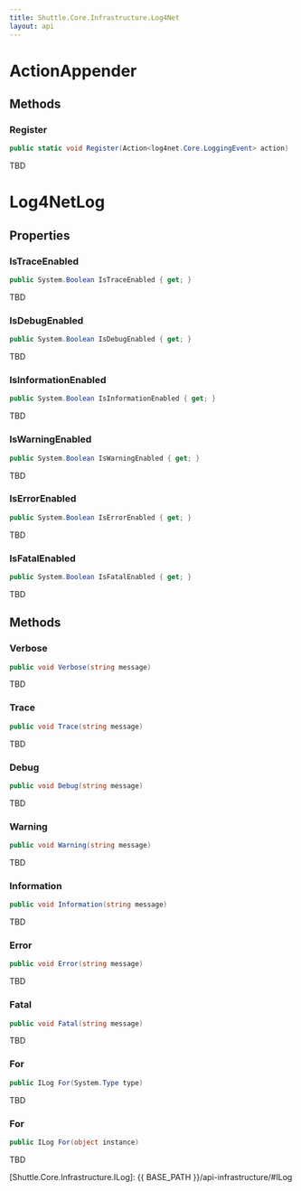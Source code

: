 ```yaml
---
title: Shuttle.Core.Infrastructure.Log4Net
layout: api 
---
```

# ActionAppender

## Methods

### Register

``` c#
public static void Register(Action<log4net.Core.LoggingEvent> action)
```

TBD

# Log4NetLog

## Properties

### IsTraceEnabled

``` c#
public System.Boolean IsTraceEnabled { get; }
```

TBD

### IsDebugEnabled

``` c#
public System.Boolean IsDebugEnabled { get; }
```

TBD

### IsInformationEnabled

``` c#
public System.Boolean IsInformationEnabled { get; }
```

TBD

### IsWarningEnabled

``` c#
public System.Boolean IsWarningEnabled { get; }
```

TBD

### IsErrorEnabled

``` c#
public System.Boolean IsErrorEnabled { get; }
```

TBD

### IsFatalEnabled

``` c#
public System.Boolean IsFatalEnabled { get; }
```

TBD

## Methods

### Verbose

``` c#
public void Verbose(string message)
```

TBD

### Trace

``` c#
public void Trace(string message)
```

TBD

### Debug

``` c#
public void Debug(string message)
```

TBD

### Warning

``` c#
public void Warning(string message)
```

TBD

### Information

``` c#
public void Information(string message)
```

TBD

### Error

``` c#
public void Error(string message)
```

TBD

### Fatal

``` c#
public void Fatal(string message)
```

TBD

### For

``` c#
public ILog For(System.Type type)
```

TBD

### For

``` c#
public ILog For(object instance)
```

TBD

[Shuttle.Core.Infrastructure.ILog]: {{ BASE_PATH }}/api-infrastructure/#ILog

